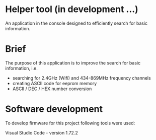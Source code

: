 # Helper tool (in development ...)
An application in the console designed to efficiently search for basic information.

# Brief
The purpose of this application is to improve the search for basic information, i.e.
- searching for 2.4GHz (Wifi) and 434-869MHz frequency channels
- creating ASCII code for eeprom memory
- ASCII / DEC / HEX number conversion

# Software development
To develop firmware for this project following tools were used:

Visual Studio Code - version 1.72.2
